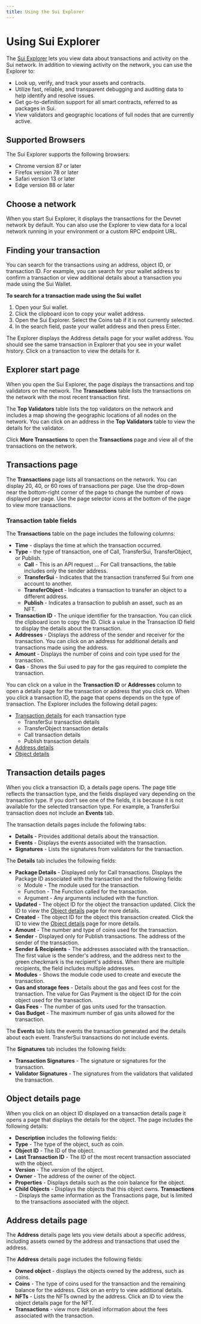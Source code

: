 ```yaml
---
title: Using the Sui Explorer
---
```


# Using Sui Explorer
The [Sui Explorer](https://explorer.devnet.sui.io/) lets you view data about transactions and activity on the Sui network. In addition to viewing activity on the network, you can use the Explorer to:
 * Look up, verify, and track your assets and contracts.
 * Utilize fast, reliable, and transparent debugging and auditing data to help identify and resolve issues. 
 * Get go-to-definition support for all smart contracts, referred to as packages in Sui.
 * View validators and geographic locations of full nodes that are currently active.

## Supported Browsers
The Sui Explorer supports the following browsers:
 * Chrome version 87 or later
 * Firefox version 78 or later
 * Safari version 13 or later
 * Edge version 88 or later

## Choose a network
When you start Sui Explorer, it displays the transactions for the Devnet network by default. You can also use the Explorer to view data for a local network running in your environment or a custom RPC endpoint URL.


## Finding your transaction
You can search for the transactions using an address, object ID, or transaction ID. For example, you can search for your wallet address to confirm a transaction or view additional details about a transaction you made using the Sui Wallet. 

**To search for a transaction made using the Sui wallet**
1. Open your Sui wallet.
1. Click the clipboard icon to copy your wallet address.
1. Open the Sui Explorer. Select the Coins tab if it is not currently selected.
1. In the search field, paste your wallet address and then press Enter.

The Explorer displays the Address details page for your wallet address. You should see the same transaction in Explorer that you see in your wallet history. Click on a transaction to view the details for it.

## Explorer start page
When you open the Sui Explorer, the page displays the transactions and top validators on the network. The **Transactions** table lists the transactions on the network with the most recent transaction first. 

The **Top Validators** table lists the top validators on the network and includes a map showing the geographic locations of all nodes on the network. You can click on an address in the **Top Validators** table to view the details for the validator.

Click **More Transactions** to open the **Transactions** page and view all of the transactions on the network.

## Transactions page
The **Transactions** page lists all transactions on the network. You can display 20, 40, or 60 rows of transactions per page. Use the drop-down near the bottom-right corner of the page to change the number of rows displayed per page. Use the page selector icons at the bottom of the page to view more transactions.

### Transaction table fields
The **Transactions** table on the page includes the following columns:
 * **Time** - displays the time at which the transaction occurred.
 * **Type** - the type of transaction, one of Call, TransferSui, TransferObject, or Publish.
     * **Call** - This is an API request … For Call transactions, the table includes only the sender address. 
     * **TransferSui** - Indicates that the transaction transferred Sui from one account to another.
     * **TransferObject** - Indicates a transaction to transfer an object to a different address.
     * **Publish** - Indicates a transaction to publish an asset, such as an NFT.
 * **Transaction ID** - The unique identifier for the transaction. You can click the clipboard icon to copy the ID. Click a value in the Transaction ID field to display the details about the transaction.
 * **Addresses** - Displays the address of the sender and receiver for the transaction. You can click on an address for additional details and transactions made using the address.
 * **Amount** - Displays the number of coins and coin type used for the transaction.
 * **Gas** - Shows the Sui used to pay for the gas required to complete the transaction.

You can click on a value in the **Transaction ID** or **Addresses** column to open a details page for the transaction or address that you click on. When you click a transaction ID, the page that opens depends on the type of transaction. The Explorer includes the following detail pages:
 * [Transaction details](#transaction-details-pages) for each transaction type
     * TransferSui transaction details
     * TransferObject transaction details
     * Call transaction details
     * Publish transaction details
 * [Address details](#address-details-page)
 * [Object details](#object-details-page)

## Transaction details pages
When you click a transaction ID, a details page opens. The page title reflects the transaction type, and the fields displayed vary depending on the transaction type. If you don’t see one of the fields, it is because it is not available for the selected transaction type. For example, a TransferSui transaction does not include an **Events** tab.

The transaction details pages include the following tabs:
 * **Details** - Provides additional details about the transaction.
 * **Events** - Displays the events associated with the transaction.
 * **Signatures** - Lists the signatures from validators for the transaction.

The **Details** tab includes the following fields:
 * **Package Details** - Displayed only for Call transactions. Displays the Package ID associated with the transaction and the following fields:
     * Module - The module used for the transaction.
     * Function - The Function called for the transaction.
     * Argument - Any arguments included with the function.
 * **Updated** - The object ID for the object the transaction updated. Click the ID to view the [Object details](#object-details-page) page for more details.
 * **Created** - The object ID for the object this transaction created. Click the ID to view the [Object details](#object-details-page) page for more details.
 * **Amount** - The number and type of coins used for the transaction.
 * **Sender** - Displayed only for Publish transactions. The address of the sender of the transaction.
 * **Sender & Recipients** - The addresses associated with the transaction. The first value is the sender's address, and the address next to the green checkmark is the recipient's address. When there are multiple recipients, the field includes multiple addresses.
 * **Modules** - Shows the module code used to create and execute the transaction.
 * **Gas and storage fees** - Details about the gas and fees cost for the transaction. 
The value for Gas Payment is the object ID for the coin object used for the transaction.
 * **Gas Fees** - The number of gas units used for the transaction. 
 * **Gas Budget** - The maximum number of gas units allowed for the transaction.

The **Events** tab lists the events the transaction generated and the details about each event. TransferSui transactions do not include events.

The **Signatures** tab includes the following fields:
 * **Transaction Signatures** - The signature or signatures for the transaction.
 * **Validator Signatures** - The signatures from the validators that validated the transaction.

## Object details page
When you click on an object ID displayed on a transaction details page it opens a page that displays the details for the object. The page includes the following details:

 * **Description** includes the following fields:
 * **Type** - The type of the object, such as coin.
 * **Object ID** - The ID of the object. 	
 * **Last Transaction ID** - 	The ID of the most recent transaction associated with the object.
 * **Version** - The version of the object. 
 * **Owner** - The address of the owner of the object.
 * **Properties** - Displays details such as the coin balance for the object.
 * **Child Objects** - Displays the objects that this object owns.
**Transactions** - Displays the same information as the Transactions page, but is limited to the transactions associated with the object.

## Address details page
The **Address** details page lets you view details about a specific address, including assets owned by the address and transactions that used the address.

The **Address** details page includes the following fields:
 * **Owned object** - displays the objects owned by the address, such as coins.
 * **Coins** - The type of coins used for the transaction and the remaining balance for the address. Click on an entry to view additional details.
 * **NFTs** - Lists the NFTs owned by the address. Click an ID to view the object details page for the NFT.
 * **Transactions** - view more detailed information about the fees associated with the transaction.

